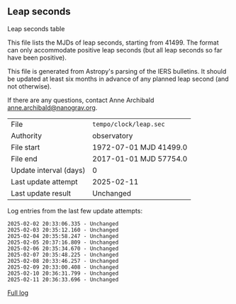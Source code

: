 
## Leap seconds

Leap seconds table

This file lists the MJDs of leap seconds, starting from 41499.
The format can only accommodate positive leap seconds (but all
leap seconds so far have been positive).

This file is generated from Astropy's parsing of the IERS
bulletins. It should be updated at least six months in advance
of any planned leap second (and not otherwise).

If there are any questions, contact Anne Archibald
<anne.archibald@nanograv.org>.

|     |     |
|:--- |:--- |
| File | `tempo/clock/leap.sec` |
| Authority | observatory |
| File start | 1972-07-01 MJD 41499.0 |
| File end | 2017-01-01 MJD 57754.0 |
| Update interval (days) | 0 |
| Last update attempt | 2025-02-11 |
| Last update result | Unchanged |

Log entries from the last few update attempts:
```
2025-02-02 20:33:06.335 - Unchanged
2025-02-03 20:35:12.160 - Unchanged
2025-02-04 20:35:58.247 - Unchanged
2025-02-05 20:37:16.809 - Unchanged
2025-02-06 20:35:34.670 - Unchanged
2025-02-07 20:35:48.225 - Unchanged
2025-02-08 20:33:46.257 - Unchanged
2025-02-09 20:33:00.408 - Unchanged
2025-02-10 20:36:31.799 - Unchanged
2025-02-11 20:36:33.696 - Unchanged
```
[Full log](https://raw.githubusercontent.com/ipta/pulsar-clock-corrections/main/log/tempo/clock/leap.sec.log)
